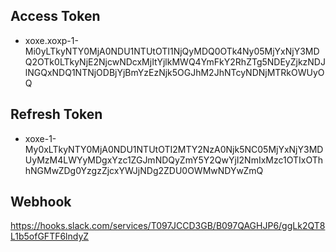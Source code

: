 ## Access Token
- xoxe.xoxp-1-Mi0yLTkyNTY0MjA0NDU1NTUtOTI1NjQyMDQ0OTk4Ny05MjYxNjY3MDQ2OTk0LTkyNjE2NjcwNDcxMjItYjlkMWQ4YmFkY2RhZTg5NDEyZjkzNDJlNGQxNDQ1NTNjODBjYjBmYzEzNjk5OGJhM2JhNTcyNDNjMTRkOWUyOQ
## Refresh Token
- xoxe-1-My0xLTkyNTY0MjA0NDU1NTUtOTI2MTY2NzA0Njk5NC05MjYxNjY3MDUyMzM4LWYyMDgxYzc1ZGJmNDQyZmY5Y2QwYjI2NmIxMzc1OTIxOThhNGMwZDg0YzgzZjcxYWJjNDg2ZDU0OWMwNDYwZmQ

## Webhook
https://hooks.slack.com/services/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
